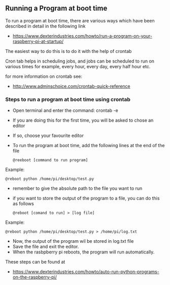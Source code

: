 ## Running a Program at boot time

To run a program at boot time, there are various ways which have been
described in detail in the following link

* <https://www.dexterindustries.com/howto/run-a-program-on-your-raspberry-pi-at-startup/>

The easiest way to do this is to do it with the help of crontab

Cron tab helps in scheduling jobs, and jobs can be scheduled to run on
various times for example, every hour, every day, every half hour etc.

for more information on crontab see:

* <http://www.adminschoice.com/crontab-quick-reference>


### Steps to run a program at boot time using crontab

* Open terminal and enter the command: crontab -e
* If you are doing this for the first time, you will be asked to chose
  an editor
* If so, choose your favourite editor
* To run the program at boot time, add the following lines at the end
  of the file

      @reeboot [command to run program]

Example:

	@reboot python /home/pi/desktop/test.py

* remember to give the absolute path to the file you want to run
* if you want to store the output of the program to a file, you can do
  this as follows

      @reboot [comand to run] > [log file]

Example:

	@reboot python /home/pi/desktop/test.py > /home/pi/log.txt

* Now, the output of the program wil be stored in log.txt file
* Save the file and exit the editor.
* When the rasbpberry pi reboots, the program will run automatically.

These steps can be found at

* <https://www.dexterindustries.com/howto/auto-run-python-programs-on-the-raspberry-pi/>
